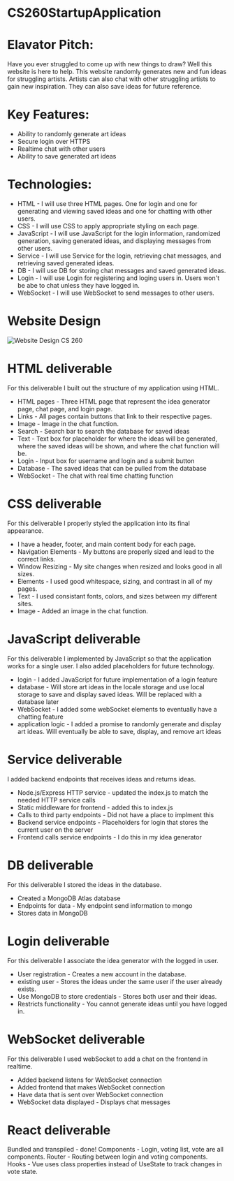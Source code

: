 # CS260StartupApplication

# Elavator Pitch:
Have you ever struggled to come up with new things to draw? Well this website is here to help. This website randomly generates new and fun ideas for struggling artists. Artists can also chat with other struggling artists to gain new inspiration. They can also save ideas for future reference.

# Key Features:
- Ability to randomly generate art ideas
- Secure login over HTTPS
- Realtime chat with other users
- Ability to save generated art ideas

# Technologies:
- HTML - I will use three HTML pages. One for login and one for generating and viewing saved ideas and one for chatting with other users.
- CSS - I will use CSS to apply appropriate styling on each page.
- JavaScript - I will use JavaScript for the login information, randomized generation, saving generated ideas, and displaying messages from other users.
- Service - I will use Service for the login, retrieving chat messages, and retrieving saved generated ideas.
- DB - I will use DB for storing chat messages and saved generated ideas.
- Login - I will use Login for registering and loging users in. Users won't be abe to chat unless they have logged in.
- WebSocket - I will use WebSocket to send messages to other users.

# Website Design
![Website Design CS 260](https://github.com/SydneyCarp/CS260StartupApplication/assets/96961638/5a46a4d8-2928-4620-ad59-8ea8b8f7aa5c)

# HTML deliverable
For this deliverable I built out the structure of my application using HTML.

- HTML pages - Three HTML page that represent the idea generator page, chat page, and login page.
- Links - All pages contain buttons that link to their respective pages.
- Image - Image in the chat function. 
- Search - Search bar to search the database for saved ideas
- Text - Text box for placeholder for where the ideas will be generated, where the saved ideas will be shown, and where the chat function will be.
- Login - Input box for username and login and a submit button
- Database - The saved ideas that can be pulled from the database
- WebSocket - The chat with real time chatting function

# CSS deliverable
For this deliverable I properly styled the application into its final appearance.

- I have a header, footer, and main content body for each page.
- Navigation Elements - My buttons are properly sized and lead to the correct links.
- Window Resizing - My site changes when resized and looks good in all sizes.
- Elements - I used good whitespace, sizing, and contrast in all of my pages.
- Text - I used consistant fonts, colors, and sizes between my different sites.
- Image - Added an image in the chat function.

# JavaScript deliverable
For this deliverable I implemented by JavaScript so that the application works for a single user. I also added placeholders for future technology.

- login - I added JavaScript for future implementation of a login feature
- database - Will store art ideas in the locale storage and use local storage to save and display saved ideas. Will be replaced with a database later
- WebSocket - I added some webSocket elements to eventually have a chatting feature
- application logic - I added a promise to randomly generate and display art ideas. Will eventually be able to save, display, and remove art ideas

# Service deliverable
I added backend endpoints that receives ideas and returns ideas.

- Node.js/Express HTTP service - updated the index.js to match the needed HTTP service calls
- Static middleware for frontend - added this to index.js
- Calls to third party endpoints - Did not have a place to implment this
- Backend service endpoints - Placeholders for login that stores the current user on the server
- Frontend calls service endpoints - I do this in my idea generator

# DB deliverable
For this deliverable I stored the ideas in the database.

- Created a MongoDB Atlas database
- Endpoints for data - My endpoint send information to mongo
- Stores data in MongoDB

# Login deliverable
For this deliverable I associate the idea generator with the logged in user.

- User registration - Creates a new account in the database.
- existing user - Stores the ideas under the same user if the user already exists.
- Use MongoDB to store credentials - Stores both user and their ideas.
- Restricts functionality - You cannot generate ideas until you have logged in.

# WebSocket deliverable
For this deliverable I used webSocket to add a chat on the frontend in realtime.

- Added backend listens for WebSocket connection
- Added frontend that makes WebSocket connection
- Have data that is sent over WebSocket connection
- WebSocket data displayed - Displays chat messages

# React deliverable

Bundled and transpiled - done!
Components - Login, voting list, vote are all components.
Router - Routing between login and voting components.
Hooks - Vue uses class properties instead of UseState to track changes in vote state.
